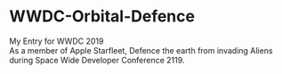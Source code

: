 # WWDC-Orbital-Defence
My Entry for WWDC 2019 <br/>
As a member of Apple Starfleet, Defence the earth from invading Aliens during Space Wide Developer Conference 2119.

